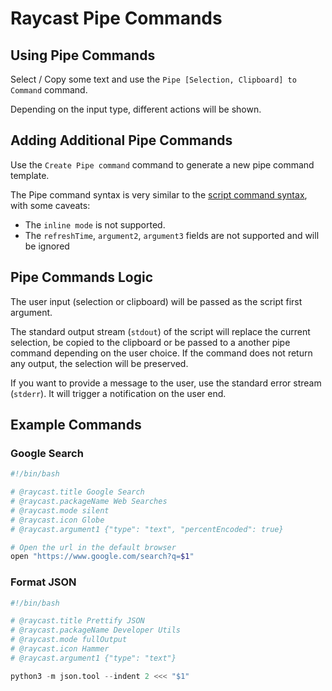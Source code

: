 # Raycast Pipe Commands

## Using Pipe Commands

Select / Copy some text and use the `Pipe [Selection, Clipboard] to Command` command.

Depending on the input type, different actions will be shown.

## Adding Additional Pipe Commands

Use the `Create Pipe command` command to generate a new pipe command template.

The Pipe command syntax is very similar to the [script command syntax](https://github.com/raycast/script-commands/blob/master/README.md), with some caveats:

- The `inline mode` is not supported.
- The `refreshTime`, `argument2`, `argument3` fields are not supported and will be ignored

## Pipe Commands Logic

The user input (selection or clipboard) will be passed as the script first argument.

The standard output stream (`stdout`) of the script will replace the current selection, be copied to the clipboard or be passed to a another pipe command depending on the user choice. If the command does not return any output, the selection will be preserved.

If you want to provide a message to the user, use the standard error stream (`stderr`). It will trigger a notification on the user end.

## Example Commands

### Google Search

```bash
#!/bin/bash

# @raycast.title Google Search
# @raycast.packageName Web Searches
# @raycast.mode silent
# @raycast.icon Globe
# @raycast.argument1 {"type": "text", "percentEncoded": true}

# Open the url in the default browser
open "https://www.google.com/search?q=$1"
```

### Format JSON

```python
#!/bin/bash

# @raycast.title Prettify JSON
# @raycast.packageName Developer Utils
# @raycast.mode fullOutput
# @raycast.icon Hammer
# @raycast.argument1 {"type": "text"}

python3 -m json.tool --indent 2 <<< "$1"
```
